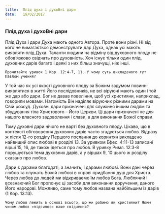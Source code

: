 ```yaml
---
title:  Плід духа і духоВні дари
date:   19/02/2017
---
```


### Плід духа і духоВні дари 

Плід Духа і дари Духа мають одного Автора. Проте вони різні. Ні від кого не вимагається демонструвати дар Духа, однак усі мають виявляти плід Духа. Таланти людини на відміну від духовного плоду не обов’язково свідчать про духовність. Хоч існує тільки один плід, духовних дарів багато і деякі з них більш значущі, ніж інші. 

`Прочитайте уривок 1 Кор. 12:4-7, 11. У чому суть викладеного тут Павлом учення?` 

У той час як усі якості духовного плоду за Божим задумом повинні виявлятися в житті Його послідовників, не всі віруючі мають один і той же дар або дари. Бог не давав повеління, щоб усі християни, наприклад, говорили мовами. Натомість Він наділяє віруючих різними дарами на Свій розсуд. Духовні дари призначені для служіння іншим людям та збудування тіла Христового – Його Церкви. Ці дари призначені не для нашого власного задоволення і слави, а для виконання Божої справи. 

Тому духовні дари нічого не варті без духовного плоду. Цікаво, що в контексті обговорення духовних дарів часто згадується любов. Відразу ж після 12-го розділу Першого послання до коринтян викладено найвищий опис любові в розділі 13. За уривком Ефес. 4:11-13 записані вірші 15, 16, де також ідеться про любов. В уривку Римл. 12:3-8 порушується тема духовних дарів, а у віршах 9, 10 цього ж розділу сказано про любов. 

Дари є дарами благодаті, а значить, і дарами любові. Вони дані через любов та служать Божій любові в справі придбання душ для Христа. Через любов до людей ми відкриваємо їм любов Бога. Люблячий і всезнаючий Бог пропонує ці засоби для виконання доручення, даного Його народові. Можливо, саме тому любов названа найбільшим із дарів (1 Кор. 13:13). 

`Чому любов лежить в основі всього, що ми робимо як християни? Яким чином любов «підсилює» наше свідчення?` 